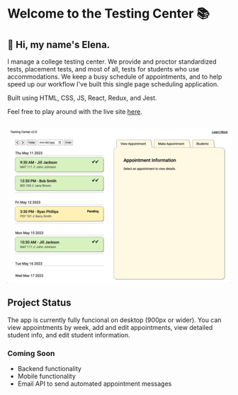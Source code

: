 # Welcome to the Testing Center 📚

## 👋 Hi, my name's Elena. 

I manage a college testing center. We provide and proctor standardized tests, placement tests, and most of all, tests for students who use accommodations. We keep a busy schedule of appointments, and to help speed up our workflow I've built this single page scheduling application.

Built using HTML, CSS, JS, React, Redux, and Jest. 

Feel free to play around with the live site <a href='https://hellogonzo.github.io/testing-center-2/' target='_blank' >here</a>.

##
<img src='readme/Screen Shot 2023-05-11 at 2.33.18 PM.png' width='600px'/>

## Project Status

The app is currently fully funcional on desktop (900px or wider). You can view appointments by week, add and edit appointments, view detailed student info, and edit student information.

### Coming Soon

 - Backend functionality
 - Mobile functionality
 - Email API to send automated appointment messages







